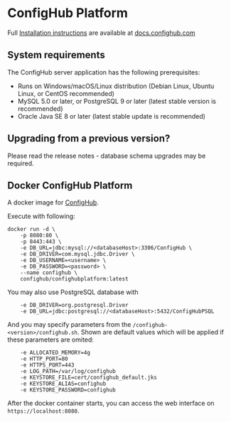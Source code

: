 # ConfigHub Platform

Full [Installation instructions](http://docs.confighub.com/en/latest/pages/getting_started.html) are available at [docs.confighub.com](http://docs.confighub.com/en/latest)

## System requirements

The ConfigHub server application has the following prerequisites:

- Runs on Windows/macOS/Linux distribution (Debian Linux, Ubuntu Linux, or CentOS recommended)
- MySQL 5.0 or later, or PostgreSQL 9 or later (latest stable version is recommended)
- Oracle Java SE 8 or later (latest stable update is recommended)

## Upgrading from a previous version?

Please read the release notes - database schema upgrades may be required.


## Docker ConfigHub Platform
A docker image for [ConfigHub](https://www.confighub.com/).

Execute with following:
```
docker run -d \
    -p 8080:80 \
    -p 8443:443 \
    -e DB_URL=jdbc:mysql://<databaseHost>:3306/ConfigHub \
    -e DB_DRIVER=com.mysql.jdbc.Driver \
    -e DB_USERNAME=<username> \
    -e DB_PASSWORD=<password> \
    --name confighub \
    confighub/confighubplatform:latest
```

You may also use PostgreSQL database with
```
    -e DB_DRIVER=org.postgresql.Driver
    -e DB_URL=jdbc:postgresql://<databaseHost>:5432/ConfigHubPSQL
```

And you may specify parameters from the `/confighub-<version>/confighub.sh`.  Shown are default values
which will be applied if these parameters are omited:
```
    -e ALLOCATED_MEMORY=4g
    -e HTTP_PORT=80
    -e HTTPS_PORT=443
    -e LOG_PATH=/var/log/confighub
    -e KEYSTORE_FILE=cert/confighub_default.jks
    -e KEYSTORE_ALIAS=confighub
    -e KEYSTORE_PASSWORD=confighub
```

After the docker container starts, you can access the web interface on `https://localhost:8080`.
